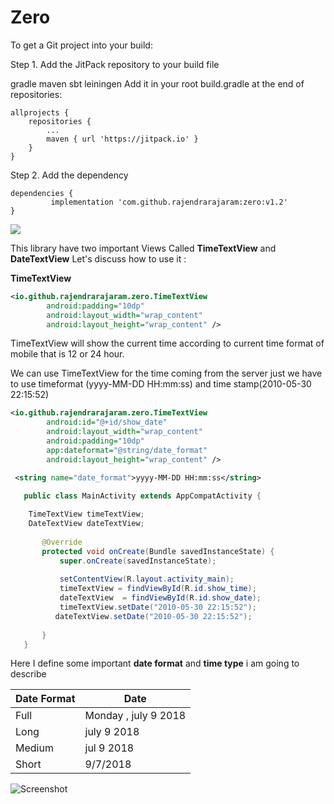 # Zero


To get a Git project into your build:

Step 1. Add the JitPack repository to your build file

gradle
maven
sbt
leiningen
Add it in your root build.gradle at the end of repositories:

	allprojects {
		repositories {
			...
			maven { url 'https://jitpack.io' }
		}
	}
Step 2. Add the dependency

	dependencies {
	         implementation 'com.github.rajendrarajaram:zero:v1.2'
	}
[![](https://jitpack.io/v/rajendrarajaram/zero.svg)](https://jitpack.io/#rajendrarajaram/zero)


This library have two important Views Called **TimeTextView** and **DateTextView**
Let's discuss how to use it : 

**TimeTextView**

```xml
<io.github.rajendrarajaram.zero.TimeTextView
        android:padding="10dp"
        android:layout_width="wrap_content"
        android:layout_height="wrap_content" />
```

TimeTextView will show the current time according to current time format of mobile that is 12 or 24 hour. 

We can use TimeTextView for the time coming from the server just we have to use timeformat (yyyy-MM-DD HH:mm:ss) and time stamp(2010-05-30 22:15:52)
```xml 
<io.github.rajendrarajaram.zero.TimeTextView
        android:id="@+id/show_date"
        android:layout_width="wrap_content"
        android:padding="10dp"
        app:dateformat="@string/date_format"
        android:layout_height="wrap_content" />
   ```

```xml
 <string name="date_format">yyyy-MM-DD HH:mm:ss</string>
```

```java
   public class MainActivity extends AppCompatActivity {
       
    TimeTextView timeTextView;
    DateTextView dateTextView;
    
       @Override
       protected void onCreate(Bundle savedInstanceState) {
           super.onCreate(savedInstanceState);
   
           setContentView(R.layout.activity_main);
           timeTextView = findViewById(R.id.show_time);
           dateTextView  = findViewById(R.id.show_date);
           timeTextView.setDate("2010-05-30 22:15:52");
          dateTextView.setDate("2010-05-30 22:15:52");
   
       }
   }
````

Here I define some important  **date format** and **time type**  i am going to describe 


| Date Format | Date |
|----------|----------|
| Full      | Monday , july 9 2018     |
| Long      |  july 9 2018     |
| Medium     | jul 9 2018    |
| Short     | 9/7/2018   |








![Screenshot](device-2018-07-08-144748.png)
